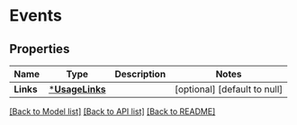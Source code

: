 # Events

## Properties
Name | Type | Description | Notes
------------ | ------------- | ------------- | -------------
**Links** | [***UsageLinks**](UsageLinks.md) |  | [optional] [default to null]

[[Back to Model list]](../README.md#documentation-for-models) [[Back to API list]](../README.md#documentation-for-api-endpoints) [[Back to README]](../README.md)


